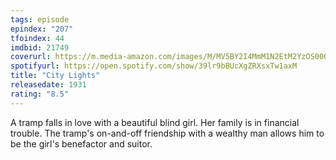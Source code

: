 ```yaml
---
tags: episode
epindex: "207"
tfoindex: 44
imdbid: 21749
coverurl: https://m.media-amazon.com/images/M/MV5BY2I4MmM1N2EtM2YzOS00OWUzLTkzYzctNDc5NDg2N2IyODJmXkEyXkFqcGdeQXVyNzkwMjQ5NzM@._V1_SX202_CR0,0,202,300_.jpg
spotifyurl: https://open.spotify.com/show/39lr9bBUcXgZRXsxTw1axM
title: "City Lights"
releasedate: 1931
rating: "8.5"
---
```


A tramp falls in love with a beautiful blind girl. Her family is in financial trouble. The tramp's on-and-off friendship with a wealthy man allows him to be the girl's benefactor and suitor.